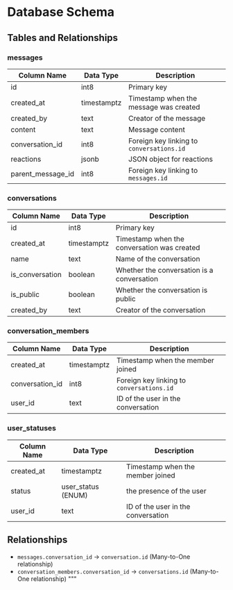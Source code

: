 # Database Schema

## Tables and Relationships

### messages

| Column Name       | Data Type   | Description                               |
| ----------------- | ----------- | ----------------------------------------- |
| id                | int8        | Primary key                               |
| created_at        | timestamptz | Timestamp when the message was created    |
| created_by        | text        | Creator of the message                    |
| content           | text        | Message content                           |
| conversation_id   | int8        | Foreign key linking to `conversations.id` |
| reactions         | jsonb       | JSON object for reactions                 |
| parent_message_id | int8        | Foreign key linking to `messages.id`      |

### conversations

| Column Name     | Data Type   | Description                                 |
| --------------- | ----------- | ------------------------------------------- |
| id              | int8        | Primary key                                 |
| created_at      | timestamptz | Timestamp when the conversation was created |
| name            | text        | Name of the conversation                    |
| is_conversation | boolean     | Whether the conversation is a conversation  |
| is_public       | boolean     | Whether the conversation is public          |
| created_by      | text        | Creator of the conversation                 |

### conversation_members

| Column Name     | Data Type   | Description                               |
| --------------- | ----------- | ----------------------------------------- |
| created_at      | timestamptz | Timestamp when the member joined          |
| conversation_id | int8        | Foreign key linking to `conversations.id` |
| user_id         | text        | ID of the user in the conversation        |

### user_statuses

| Column Name | Data Type          | Description                        |
| ----------- | ------------------ | ---------------------------------- |
| created_at  | timestamptz        | Timestamp when the member joined   |
| status      | user_status (ENUM) | the presence of the user           |
| user_id     | text               | ID of the user in the conversation |

## Relationships

- `messages.conversation_id` → `conversation.id` (Many-to-One relationship)
- `conversation_members.conversation_id` → `conversations.id` (Many-to-One relationship)
  """
